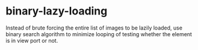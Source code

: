 # binary-lazy-loading
Instead of brute forcing the entire list of images to be lazily loaded, use binary search algorithm to minimize looping of testing whether the element is in view port or not. 
